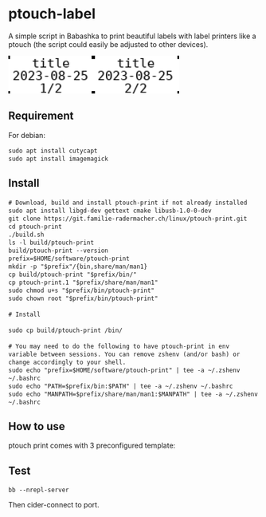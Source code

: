 # ptouch-label

A simple script in Babashka to print beautiful labels with label printers like a ptouch (the script could easily be adjusted to other devices).

![Example](example.png)

## Requirement

For debian:

``` 
sudo apt install cutycapt
sudo apt install imagemagick
```

## Install


``` 
# Download, build and install ptouch-print if not already installed
sudo apt install libgd-dev gettext cmake libusb-1.0-0-dev
git clone https://git.familie-radermacher.ch/linux/ptouch-print.git
cd ptouch-print
./build.sh
ls -l build/ptouch-print 
build/ptouch-print --version
prefix=$HOME/software/ptouch-print
mkdir -p "$prefix"/{bin,share/man/man1}
cp build/ptouch-print "$prefix/bin/"
cp ptouch-print.1 "$prefix/share/man/man1"
sudo chmod u+s "$prefix/bin/ptouch-print"
sudo chown root "$prefix/bin/ptouch-print"

# Install

sudo cp build/ptouch-print /bin/

# You may need to do the following to have ptouch-print in env variable between sessions. You can remove zshenv (and/or bash) or change accordingly to your shell.
sudo echo "prefix=$HOME/software/ptouch-print" | tee -a ~/.zshenv ~/.bashrc
sudo echo "PATH=$prefix/bin:$PATH" | tee -a ~/.zshenv ~/.bashrc
sudo echo "MANPATH=$prefix/share/man/man1:$MANPATH" | tee -a ~/.zshenv ~/.bashrc

```

## How to use

ptouch print comes with 3 preconfigured template: 

## Test


``` 
bb --nrepl-server
```
 Then cider-connect to port.
